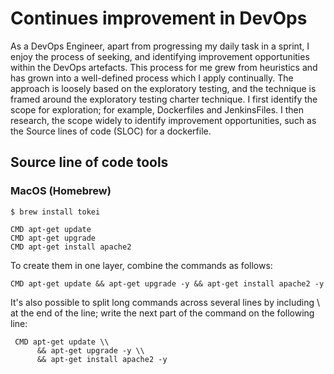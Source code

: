
# Continues improvement in DevOps

As a DevOps Engineer, apart from progressing my daily task in a sprint, I enjoy the process of seeking, and identifying 
improvement opportunities within the DevOps artefacts.  This process for me grew from heuristics and has grown into a 
well-defined process which I apply continually.  The approach is loosely based on the exploratory testing, and the 
technique is framed around the exploratory testing charter technique.  I first identify the scope for exploration; 
for example, Dockerfiles and JenkinsFiles.  I then research, the scope widely to identify improvement opportunities, 
such as the Source lines of code (SLOC) for a dockerfile.

## Source line of code tools

### MacOS (Homebrew)

```Shell
$ brew install tokei
```

```Shell
CMD apt-get update
CMD apt-get upgrade
CMD apt-get install apache2
```

To create them in one layer, combine the commands as follows:

```Shell
CMD apt-get update && apt-get upgrade -y && apt-get install apache2 -y
```

It's also possible to split long commands across several lines by including \\ at the end of the line; write the next part of the command on the following line:

     CMD apt-get update \\
          && apt-get upgrade -y \\
          && apt-get install apache2 -y